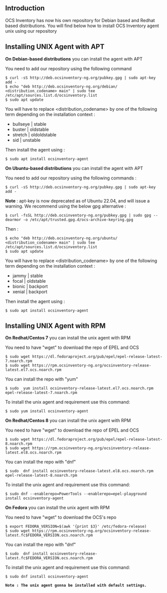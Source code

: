 ## Introduction

OCS Inventory has now his own repository for Debian based and Redhat based distributions.
You will find below how to install OCS Inventory agent unix using our repository

## Installing UNIX Agent with APT

**On Debian-based distributions** you can install the agent with APT

You need to add our repository using the following command

    $ curl -sS http://deb.ocsinventory-ng.org/pubkey.gpg | sudo apt-key add -
    $ echo "deb http://deb.ocsinventory-ng.org/debian/ <distribution_codename> main" | sudo tee /etc/apt/sources.list.d/ocsinventory.list
    $ sudo apt update 

You will have to replace <distribution_codename> by one of the following term depending on the installation context : 

* bullseye | stable
* buster | oldstable 
* stretch | oldoldstable
* sid | unstable

Then install the agent using : 

    $ sudo apt install ocsinventory-agent

**On Ubuntu-based distributions** you can install the agent with APT

You need to add our repository using the following commands :

    $ curl -sS http://deb.ocsinventory-ng.org/pubkey.gpg | sudo apt-key add -

**Note** : apt-key is now deprecated as of Ubuntu 22.04, and will issue a warning. We recommend using the below gpg alternative :


    $ curl -fsSL http://deb.ocsinventory-ng.org/pubkey.gpg | sudo gpg --dearmor -o /etc/apt/trusted.gpg.d/ocs-archive-keyring.gpg

Then : 
  
    $ echo "deb http://deb.ocsinventory-ng.org/ubuntu/ <distribution_codename> main" | sudo tee /etc/apt/sources.list.d/ocsinventory.list
    $ sudo apt update

You will have to replace <distribution_codename> by one of the following term depending on the installation context : 

* jammy | stable
* focal | oldstable 
* bionic | backport
* xenial | backport

Then install the agent using : 

    $ sudo apt install ocsinventory-agent

## Installing UNIX Agent with RPM

**On Redhat/Centos 7** you can install the unix agent with RPM

You need to have "wget" to download the repo of EPEL and OCS

    $ sudo wget https://dl.fedoraproject.org/pub/epel/epel-release-latest-7.noarch.rpm
    $ sudo wget https://rpm.ocsinventory-ng.org/ocsinventory-release-latest.el7.ocs.noarch.rpm

You can install the repo with "yum"

    $ sudo  yum install ocsinventory-release-latest.el7.ocs.noarch.rpm epel-release-latest-7.noarch.rpm

To install the unix agent and requirement use this command:

    $ sudo yum install ocsinventory-agent

**On Redhat/Centos 8** you can install the unix agent with RPM

You need to have "wget" to download the repo of EPEL and OCS

    $ sudo wget https://dl.fedoraproject.org/pub/epel/epel-release-latest-8.noarch.rpm
    $ sudo wget https://rpm.ocsinventory-ng.org/ocsinventory-release-latest.el8.ocs.noarch.rpm

You can install the repo with "dnf"

    $ sudo  dnf install ocsinventory-release-latest.el8.ocs.noarch.rpm epel-release-latest-8.noarch.rpm

To install the unix agent and requirement use this command:

    $ sudo dnf --enablerepo=PowerTools --enablerepo=epel-playground install ocsinventory-agent

**On Fedora** you can install the unix agent with RPM

You need to have "wget" to download the OCS's repo

    $ export FEDORA_VERSION=$(awk '{print $3}' /etc/fedora-release)
    $ sudo wget https://rpm.ocsinventory-ng.org/ocsinventory-release-latest.fc$FEDORA_VERSION.ocs.noarch.rpm

You can install the repo with "dnf"

    $ sudo  dnf install ocsinventory-release-latest.fc$FEDORA_VERSION.ocs.noarch.rpm

To install the unix agent and requirement use this command:

    $ sudo dnf install ocsinventory-agent

**`Note : The unix agent gonna be installed with default settings.`**
